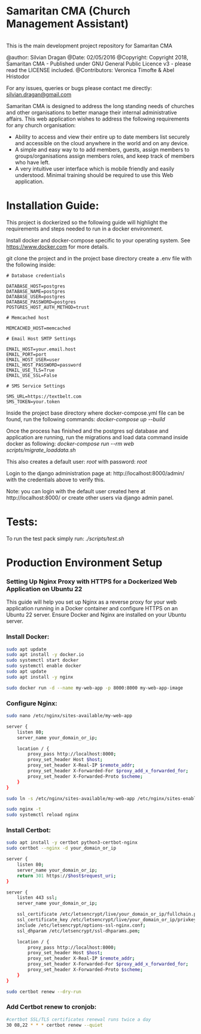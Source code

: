 # Samaritan CMA (Church Management Assistant)
[![<Samaritan>](https://circleci.com/gh/circleci/circleci-docs.svg?style=shield)](https://app.circleci.com/pipelines/github/Silvian/samaritan)

This is the main development project repository for Samaritan CMA

@author: Silvian Dragan
@Date: 02/05/2016
@Copyright: Copyright 2018, Samaritan CMA - Published under GNU General Public Licence v3 - please read the LICENSE included.
@Contributors: Veronica Timofte & Abel Hristodor

For any issues, queries or bugs please contact me directly: silvian.dragan@gmail.com

Samaritan CMA is designed to address the long standing needs of churches and other organisations to better manage their internal administrative affairs.
This web application wishes to address the following requirements for any church organisation:

- Ability to access and view their entire up to date members list securely and accessible on the cloud anywhere in the world and on any device.
- A simple and easy way to to add members, guests, assign members to groups/organisations assign members roles, and keep track of members who have left.
- A very intuitive user interface which is mobile friendly and easily understood. Minimal training should be required to use this Web application.


# Installation Guide:

This project is dockerized so the following guide will highlight the requirements and steps needed to run in a docker environment.

Install docker and docker-compose specific to your operating system. See https://www.docker.com for more details.

git clone the project and in the project base directory create a .env file with the following inside:

```
# Database credentials

DATABASE_HOST=postgres
DATABASE_NAME=postgres
DATABASE_USER=postgres
DATABASE_PASSWORD=postgres
POSTGRES_HOST_AUTH_METHOD=trust

# Memcached host

MEMCACHED_HOST=memcached

# Email Host SMTP Settings

EMAIL_HOST=your.email.host
EMAIL_PORT=port
EMAIL_HOST_USER=user
EMAIL_HOST_PASSWORD=password
EMAIL_USE_TLS=True
EMAIL_USE_SSL=False

# SMS Service Settings

SMS_URL=https://textbelt.com
SMS_TOKEN=your.token
```

Inside the project base directory where docker-compose.yml file can be found, run the following commands:
*docker-compose up --build*

Once the process has finished and the postgres sql database and application are running, run the migrations and load data command inside docker as following:
*docker-compose run --rm web scripts/migrate_loaddata.sh*

This also creates a default user: *root* with password: *root*

Login to the django administration page at: http://localhost:8000/admin/ with the credentials above to verify this.

Note: you can login with the default user created here at http://localhost:8000/ or create other users via django admin panel.


# Tests:

To run the test pack simply run:
*./scripts/test.sh*


# Production Environment Setup

### Setting Up Nginx Proxy with HTTPS for a Dockerized Web Application on Ubuntu 22

This guide will help you set up Nginx as a reverse proxy for your web application running in a Docker container and configure HTTPS on an Ubuntu 22 server.
Ensure Docker and Nginx are installed on your Ubuntu server.

### Install Docker:

```bash
sudo apt update
sudo apt install -y docker.io
sudo systemctl start docker
sudo systemctl enable docker
sudo apt update
sudo apt install -y nginx

sudo docker run -d --name my-web-app -p 8000:8000 my-web-app-image
```
### Configure Nginx:

```bash
sudo nano /etc/nginx/sites-available/my-web-app

server {
    listen 80;
    server_name your_domain_or_ip;

    location / {
        proxy_pass http://localhost:8000;
        proxy_set_header Host $host;
        proxy_set_header X-Real-IP $remote_addr;
        proxy_set_header X-Forwarded-For $proxy_add_x_forwarded_for;
        proxy_set_header X-Forwarded-Proto $scheme;
    }
}

sudo ln -s /etc/nginx/sites-available/my-web-app /etc/nginx/sites-enabled/

sudo nginx -t
sudo systemctl reload nginx
```

### Install Certbot:

```bash
sudo apt install -y certbot python3-certbot-nginx
sudo certbot --nginx -d your_domain_or_ip

server {
    listen 80;
    server_name your_domain_or_ip;
    return 301 https://$host$request_uri;
}

server {
    listen 443 ssl;
    server_name your_domain_or_ip;

    ssl_certificate /etc/letsencrypt/live/your_domain_or_ip/fullchain.pem;
    ssl_certificate_key /etc/letsencrypt/live/your_domain_or_ip/privkey.pem;
    include /etc/letsencrypt/options-ssl-nginx.conf;
    ssl_dhparam /etc/letsencrypt/ssl-dhparams.pem;

    location / {
        proxy_pass http://localhost:8000;
        proxy_set_header Host $host;
        proxy_set_header X-Real-IP $remote_addr;
        proxy_set_header X-Forwarded-For $proxy_add_x_forwarded_for;
        proxy_set_header X-Forwarded-Proto $scheme;
    }
}

sudo certbot renew --dry-run
```

### Add Certbot renew to cronjob:

```bash
#certbot SSL/TLS certificates renewal runs twice a day
30 08,22 * * * certbot renew --quiet
```
